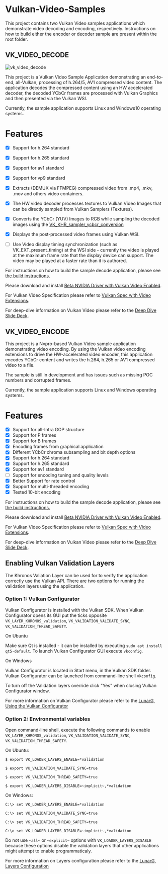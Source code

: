 # Vulkan-Video-Samples

This project contains two Vulkan Video samples applications which demonstrate video decoding and encoding, respectively. Instructions on how to build either the encoder or decoder sample are present within the root folder.

## VK_VIDEO_DECODE

![vk_video_decode](vk_video_decoder/doc/VideoDecode.png)


This project is a Vulkan Video Sample Application demonstrating an end-to-end, all-Vulkan, processing of h.264/5, AV1 compressed video content. The application decodes the compressed content using an HW accelerated decoder, the decoded YCbCr frames are processed with Vulkan Graphics and then presented via the Vulkan WSI.

Currently, the sample application supports Linux and Windows10 operating systems.


Features
========
- [x] Support for h.264 standard
- [x] Support for h.265 standard
- [x] Support for av1 standard
- [x] Support for vp9 standard
- [x] Extracts (DEMUX via FFMPEG) compressed video from .mp4, .mkv, .mov and others video containers.
- [x] The HW video decoder processes textures to Vulkan Video Images that can be directly sampled from Vulkan Samplers (Textures).
- [x] Converts the YCbCr (YUV) Images to RGB while sampling the decoded images using the [VK_KHR_sampler_ycbcr_conversion](https://www.khronos.org/registry/vulkan/specs/1.2-extensions/man/html/VK_KHR_sampler_ycbcr_conversion.html)
- [x] Displays the post-processed video frames using Vulkan WSI.
- [ ] Use Video display timing synchronization (such as VK_EXT_present_timing) at the WSI side - currently the video is played at the maximum frame rate that the display device can support. The video may be played at a faster rate than it is authored.


For instructions on how to build the sample decode application, please see [the build instructions.](https://github.com/KhronosGroup/Vulkan-Video-Samples/blob/main/BUILD.md)

Please download and install [Beta NVIDIA Driver with Vulkan Video Enabled](https://developer.nvidia.com/vulkan-driver).

For Vulkan Video Specification please refer to [Vulkan Spec with Video Extensions](https://www.khronos.org/registry/vulkan/specs/1.2-extensions/html/vkspec.html).

For deep-dive information on Vulkan Video please refer to the [Deep Dive Slide Deck](https://www.khronos.org/assets/uploads/apis/Vulkan-Video-Deep-Dive-Apr21.pdf).

## VK_VIDEO_ENCODE

This project is a Nvpro-based Vulkan Video sample application demonstrating video encoding. By using the Vulkan video encoding extensions to drive the HW-accelerated video encoder, this application encodes YCbCr content and writes the h.264, h.265 or AV1 compressed video to a file.

The sample is still in development and has issues such as missing POC numbers and corrupted frames.

Currently, the sample application supports Linux and Windows operating systems.

Features
========

- [x] Support for all-Intra GOP structure
- [x] Support for P frames
- [x] Support for B frames
- [x] Encoding frames from graphical application
- [x] Different YCbCr chroma subsampling and bit depth options
- [x] Support for h.264 standard
- [x] Support for h.265 standard
- [x] Support for av1 standard
- [ ] Support for encoding tuning and quality levels
- [x] Better Support for rate control
- [x] Support for multi-threaded encoding
- [x] Tested 10-bit encoding

For instructions on how to build the sample decode application, please see [the build instructions.](https://github.com/KhronosGroup/Vulkan-Video-Samples/blob/main/BUILD.md)

Please download and install [Beta NVIDIA Driver with Vulkan Video Enabled](https://developer.nvidia.com/vulkan-driver).

For Vulkan Video Specification please refer to [Vulkan Spec with Video Extensions](https://www.khronos.org/registry/vulkan/specs/1.3-extensions/html/vkspec.html).

For deep-dive information on Vulkan Video please refer to the [Deep Dive Slide Deck](https://www.khronos.org/assets/uploads/apis/Vulkan-Video-Deep-Dive-Apr21.pdf).

## Enabling Vulkan Validation Layers

The Khronos Valiation Layer can be used for to verify the application correctly use the Vulkan API. There are two options for running the validation layers using the application.

### Option 1: Vulkan Configurator

Vulkan Configurator is installed with the Vulkan SDK. When Vulkan Configurator opens its GUI put the ticks opposite `VK_LAYER_KHRONOS_validation`, `VK_VALIDATION_VALIDATE_SYNC`, `VK_VALIDATION_THREAD_SAFETY`.

On Ubuntu

Make sure Qt is installed - it can be installed by executing `sudo apt install qt5-default`. To launch Vulkan Configurator GUI execute `vkconfig`.

On Windows

Vulkan Configurator is located in Start menu, in the Vulkan SDK folder. Vulkan Configurator can be launched from command-line shell `vkconfig`.

To turn off the Validation layers override click "Yes" when closing Vulkan Configurator window.

For more information on Vulkan Configurator please refer to the [LunarG, Using the Vulkan Configurator](https://vulkan.lunarg.com/doc/sdk/1.3.290.0/windows/vkconfig.html)

### Option 2: Environmental variables

Open command-line shell, execute the following commands to enable `VK_LAYER_KHRONOS_validation`, `VK_VALIDATION_VALIDATE_SYNC`, `VK_VALIDATION_THREAD_SAFETY`.

On Ubuntu:

`$ export VK_LOADER_LAYERS_ENABLE=*validation`

`$ export VK_VALIDATION_VALIDATE_SYNC=true`

`$ export VK_VALIDATION_THREAD_SAFETY=true`

`$ export VK_LOADER_LAYERS_DISABLE=~implicit~,*validation`

On Windows:

`C:\> set VK_LOADER_LAYERS_ENABLE=*validation`

`C:\> set VK_VALIDATION_VALIDATE_SYNC=true`

`C:\> set VK_VALIDATION_THREAD_SAFETY=true`

`C:\> set VK_LOADER_LAYERS_DISABLE=~implicit~,*validation`

Do not use `~all~` or `~explicit~` options with `VK_LOADER_LAYERS_DISABLE` because these options disable the validation layers that other applications might attempt to enable programmaticaly.

For more information on Layers configuration please refer to the [LunarG, Layers Configuration](https://vulkan.lunarg.com/doc/sdk/latest/windows/layer_configuration.html)
